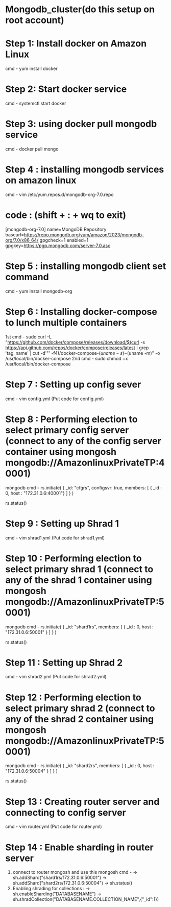 # Mongodb_cluster(do this setup on root account)

# Step 1: Install docker on Amazon Linux
cmd - yum install docker

# Step 2: Start docker service
cmd - systemctl start docker

# Step 3: using docker pull mongodb service
cmd - docker pull mongo

# Step 4 : installing mongodb services on amazon linux
cmd - vim /etc/yum.repos.d/mongodb-org-7.0.repo
# code : (shift + : + wq to exit)
[mongodb-org-7.0]
name=MongoDB Repository
baseurl=https://repo.mongodb.org/yum/amazon/2023/mongodb-org/7.0/x86_64/
gpgcheck=1
enabled=1
gpgkey=https://pgp.mongodb.com/server-7.0.asc

# Step 5 : installing mongodb client set command
cmd - yum install mongodb-org

# Step 6 : Installing docker-compose to lunch multiple containers
1st cmd - sudo curl -L "https://github.com/docker/compose/releases/download/$(curl -s https://api.github.com/repos/docker/compose/releases/latest | grep 'tag_name' | cut -d'"' -f4)/docker-compose-$(uname -s)-$(uname -m)" -o /usr/local/bin/docker-compose
2nd cmd - sudo chmod +x /usr/local/bin/docker-compose

# Step 7 : Setting up config sever 
cmd - vim config.yml (Put code for config.yml)

# Step 8 : Performing election to select primary config server (connect to any of the config server container using mongosh mongodb://AmazonlinuxPrivateTP:40001)
mongodb cmd - 
rs.initiate(
  {
    _id: "cfgrs",
    configsvr: true,
    members: [
      { _id : 0, host : "172.31.0.6:40001"}
    ]
  }
)

rs.status()

# Step 9 : Setting up Shrad 1 
cmd - vim shrad1.yml (Put code for shrad1.yml)

# Step 10 : Performing election to select primary shrad 1 (connect to any of the shrad 1 container using mongosh mongodb://AmazonlinuxPrivateTP:50001)
mongodb cmd - 
rs.initiate(
  {
    _id: "shard1rs",
    members: [
      { _id : 0, host : "172.31.0.6:50001" }
    ]
  }
)

rs.status()

# Step 11 : Setting up Shrad 2
cmd - vim shrad2.yml (Put code for shrad2.yml)

# Step 12 : Performing election to select primary shrad 2 (connect to any of the shrad 2 container using mongosh mongodb://AmazonlinuxPrivateTP:50001)
mongodb cmd - 
rs.initiate(
  {
    _id: "shard2rs",
    members: [
      { _id : 0, host : "172.31.0.6:50004" }
    ]
  }
)

rs.status()

# Step 13 : Creating router server and connecting to config server
cmd - vim router.yml (Put code for router.yml)

# Step 14 : Enable sharding in router server
1. connect to router mongosh and use this mongosh cmd -
-> sh.addShard("shard1rs/172.31.0.6:50001")
-> sh.addShard("shard2rs/172.31.0.6:50004")
-> sh.status()
2. Enabling shrading for collections :
-> sh.enableSharding("DATABASENAME")
-> sh.shradCollection("DATABASENAME.COLLECTION_NAME",{"_id":1})
